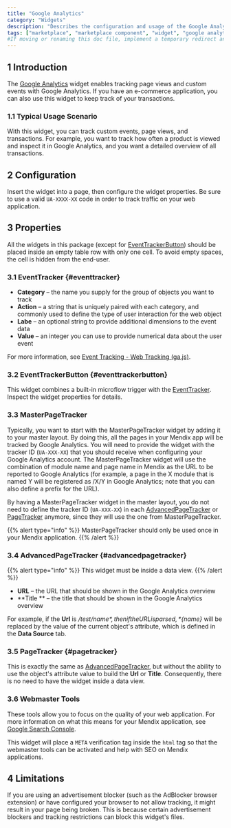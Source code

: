 ```yaml
---
title: "Google Analytics"
category: "Widgets"
description: "Describes the configuration and usage of the Google Analytics widget, which is available in the Mendix Marketplace."
tags: ["marketplace", "marketplace component", "widget", "google analytics", "eventtracker", "webmaster", "platform support"]
#If moving or renaming this doc file, implement a temporary redirect and let the respective team know they should update the URL in the product. See Mapping to Products for more details.
---
```


## 1 Introduction

The [Google Analytics](https://appstore.home.mendix.com/link/app/105/) widget enables tracking page views and custom events with Google Analytics. If you have an e-commerce application, you can also use this widget to keep track of your transactions.

### 1.1 Typical Usage Scenario

With this widget, you can track custom events, page views, and transactions. For example, you want to track how often a product is viewed and inspect it in Google Analytics, and you want a detailed overview of all transactions.

## 2 Configuration

Insert the widget into a page, then configure the widget properties. Be sure to use a valid `UA-XXXX-XX` code in order to track traffic on your web application.

## 3 Properties

All the widgets in this package (except for [EventTrackerButton](#eventtrackerbutton)) should be placed inside an empty table row with only one cell. To avoid empty spaces, the cell is hidden from the end-user.

### 3.1 EventTracker {#eventtracker}

* **Category** – the name you supply for the group of objects you want to track
* **Action** – a string that is uniquely paired with each category, and commonly used to define the type of user interaction for the web object
* **Labe** – an optional string to provide additional dimensions to the event data
* **Value** – an integer you can use to provide numerical data about the user event

For more information, see [Event Tracking - Web Tracking (ga.js)](http://code.google.com/apis/analytics/docs/tracking/eventTrackerGuide.html).

### 3.2 EventTrackerButton {#eventtrackerbutton}

This widget combines a built-in microflow trigger with the [EventTracker](#eventtracker). Inspect the widget properties for details.

### 3.3 MasterPageTracker

Typically, you want to start with the MasterPageTracker widget by adding it to your master layout. By doing this, all the pages in your Mendix app will be tracked by Google Analytics. You will need to provide the widget with the tracker ID (`UA-XXX-XX`) that you should receive when configuring your Google Analytics account. The MasterPageTracker widget will use the combination of module name and page name in Mendix as the URL to be reported to Google Analytics (for example, a page in the X module that is named Y will be registered as /X/Y in Google Analytics; note that you can also define a prefix for the URL).

By having a MasterPageTracker widget in the master layout, you do not need to define the tracker ID (`UA-XXX-XX`) in each [AdvancedPageTracker](#advancedpagetracker) or [PageTracker](#pagetracker) anymore, since they will use the one from MasterPageTracker.

{{% alert type="info" %}}
MasterPageTracker should only be used once in your Mendix application.
{{% /alert %}}

### 3.4 AdvancedPageTracker {#advancedpagetracker}

{{% alert type="info" %}}
This widget must be inside a data view.
{{% /alert %}}

* **URL** – the URL that should be shown in the Google Analytics overview
* **Title ** – the title that should be shown in the Google Analytics overview

For example, if the **Url** is */test/${name}*, then if the URL is parsed, *${name}* will be replaced by the value of the current object's attribute, which is defined in the **Data Source** tab. 

### 3.5 PageTracker {#pagetracker}

This is exactly the same as [AdvancedPageTracker](#advancedpagetracker), but without the ability to use the object's attribute value to build the **Url** or **Title**. Consequently, there is no need to have the widget inside a data view.

### 3.6 Webmaster Tools

These tools allow you to focus on the quality of your web application. For more information on what this means for your Mendix application, see [Google Search Console](https://search.google.com/search-console/about).

This widget will place a `META` verification tag inside the `html` tag so that the webmaster tools can be activated and help with SEO on Mendix applications.

## 4 Limitations

If you are using an advertisement blocker (such as the AdBlocker browser extension) or have configured your browser to not allow tracking, it might result in your page being broken. This is because certain advertisement blockers and tracking restrictions can block this widget's files. 
